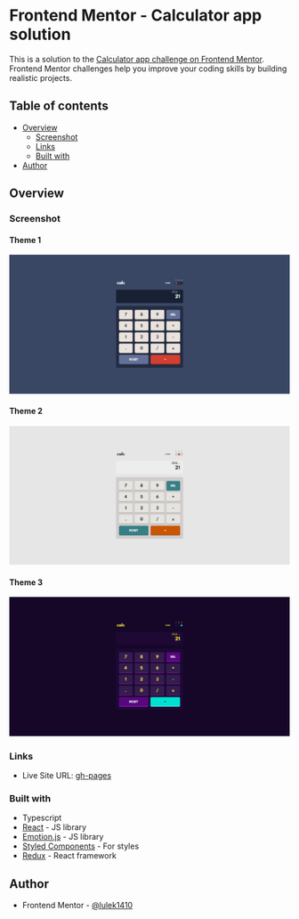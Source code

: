 # Frontend Mentor - Calculator app solution

This is a solution to the [Calculator app challenge on Frontend Mentor](https://www.frontendmentor.io/challenges/calculator-app-9lteq5N29). Frontend Mentor challenges help you improve your coding skills by building realistic projects.

## Table of contents

- [Overview](#overview)
  - [Screenshot](#screenshot)
  - [Links](#links)
  - [Built with](#built-with)
- [Author](#author)

## Overview

### Screenshot
#### Theme 1
![Theme 1](images/theme-1.png)

#### Theme 2
![Theme 2](images/theme-2.png)

#### Theme 3
![Theme 3](images/theme-3.png)

### Links

- Live Site URL: [gh-pages](https://your-live-site-url.com)

### Built with

- Typescript
- [React](https://reactjs.org/) - JS library
- [Emotion.js](https://emotion.sh/docs/introduction) - JS library
- [Styled Components](https://styled-components.com/) - For styles
- [Redux](https://react-redux.js.org) - React framework

## Author

- Frontend Mentor - [@lulek1410](https://www.frontendmentor.io/profile/lulek1410)
